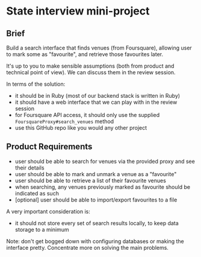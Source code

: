 # State interview mini-project

## Brief

Build a search interface that finds venues (from Foursquare), allowing user to mark some as "favourite", and retrieve those favourites later.

It's up to you to make sensible assumptions (both from product and technical point of view). We can discuss them in the review session.

In terms of the solution:

* it should be in Ruby (most of our backend stack is written in Ruby)
* it should have a web interface that we can play with in the review session
* for Foursquare API access, it should only use the supplied `FoursquareProxy#search_venues` method
* use this GitHub repo like you would any other project

## Product Requirements

* user should be able to search for venues via the provided proxy and see their details
* user should be able to mark and unmark a venue as a "favourite"
* user should be able to retrieve a list of their favourite venues
* when searching, any venues previously marked as favourite should be indicated as such
* [optional] user should be able to import/export favourites to a file

A very important consideration is:

* it should not store every set of search results locally, to keep data storage to a minimum

Note: don't get bogged down with configuring databases or making the interface pretty. Concentrate more on solving the main problems.
